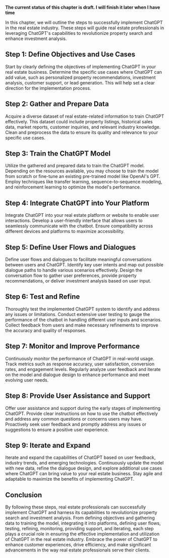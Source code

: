 **The current status of this chapter is draft. I will finish it later when I have time**

In this chapter, we will outline the steps to successfully implement ChatGPT in the real estate industry. These steps will guide real estate professionals in leveraging ChatGPT's capabilities to revolutionize property search and enhance investment analysis.

Step 1: Define Objectives and Use Cases
---------------------------------------

Start by clearly defining the objectives of implementing ChatGPT in your real estate business. Determine the specific use cases where ChatGPT can add value, such as personalized property recommendations, investment analysis, customer support, or lead generation. This will help set a clear direction for the implementation process.

Step 2: Gather and Prepare Data
-------------------------------

Acquire a diverse dataset of real estate-related information to train ChatGPT effectively. This dataset could include property listings, historical sales data, market reports, customer inquiries, and relevant industry knowledge. Clean and preprocess the data to ensure its quality and relevance to your specific use cases.

Step 3: Train the ChatGPT Model
-------------------------------

Utilize the gathered and prepared data to train the ChatGPT model. Depending on the resources available, you may choose to train the model from scratch or fine-tune an existing pre-trained model like OpenAI's GPT. Employ techniques like transfer learning, sequence-to-sequence modeling, and reinforcement learning to optimize the model's performance.

Step 4: Integrate ChatGPT into Your Platform
--------------------------------------------

Integrate ChatGPT into your real estate platform or website to enable user interactions. Develop a user-friendly interface that allows users to seamlessly communicate with the chatbot. Ensure compatibility across different devices and platforms to maximize accessibility.

Step 5: Define User Flows and Dialogues
---------------------------------------

Define user flows and dialogues to facilitate meaningful conversations between users and ChatGPT. Identify key user intents and map out possible dialogue paths to handle various scenarios effectively. Design the conversation flow to gather user preferences, provide property recommendations, or deliver investment analysis based on user input.

Step 6: Test and Refine
-----------------------

Thoroughly test the implemented ChatGPT system to identify and address any issues or limitations. Conduct extensive user testing to gauge the performance of the chatbot in handling different user inputs and scenarios. Collect feedback from users and make necessary refinements to improve the accuracy and quality of responses.

Step 7: Monitor and Improve Performance
---------------------------------------

Continuously monitor the performance of ChatGPT in real-world usage. Track metrics such as response accuracy, user satisfaction, conversion rates, and engagement levels. Regularly analyze user feedback and iterate on the model and dialogue design to enhance performance and meet evolving user needs.

Step 8: Provide User Assistance and Support
-------------------------------------------

Offer user assistance and support during the early stages of implementing ChatGPT. Provide clear instructions on how to use the chatbot effectively and address any common questions or concerns users may have. Proactively seek user feedback and promptly address any issues or suggestions to ensure a positive user experience.

Step 9: Iterate and Expand
--------------------------

Iterate and expand the capabilities of ChatGPT based on user feedback, industry trends, and emerging technologies. Continuously update the model with new data, refine the dialogue design, and explore additional use cases where ChatGPT can bring value to your real estate business. Stay agile and adaptable to maximize the benefits of implementing ChatGPT.

Conclusion
----------

By following these steps, real estate professionals can successfully implement ChatGPT and harness its capabilities to revolutionize property search and investment analysis. From defining objectives and gathering data to training the model, integrating it into platforms, defining user flows, testing, refining, monitoring, providing support, and iterating, each step plays a crucial role in ensuring the effective implementation and utilization of ChatGPT in the real estate industry. Embrace the power of ChatGPT to enhance customer experiences, drive efficiency, and make significant advancements in the way real estate professionals serve their clients.
